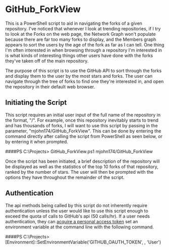 # GitHub_ForkView

This is a PowerShell script to aid in navigating the forks of a given repository. I've noticed that whenever I look at trending repositories, if I try to look at the Forks on the web page, the Network Graph won't populate because there are far too many forks to display, and the Members graph appears to sort the users by the age of the fork as far as I can tell. One thing I'm often interested in when browsing through a repository I'm interested in is what kinds of interesting things other users have done with the forks they've taken off of the main repository. 

The purpose of this script is to use the GitHub API to sort through the forks and display them to the user by the most stars and forks. The user can navigate through the tree of forks to find one they're interested in, and open the repository in their default web browser.

## Initiating the Script

This script requires an initial user input of the full name of the repository in the format, "<User>/<RepositoryName>". For example, once this repository inevitably starts to trend and has thousands of forks, I will want to use this script by passing in the parameter, "mjohn174/GitHub_ForkView". This can be done by entering the command directly after calling the script from PowerShell as seen below, or by entering it when prompted.

####PS C:\Projects> GitHub_ForkView.ps1 mjohn174/GitHub_ForkView

Once the script has been initiated, a brief description of the repository will be displayed as well as the statistics of the top 10 forks of that repository, ranked by the number of stars. The user will then be prompted with the options they have throughout the remainder of the script.

## Authentication

The api methods being called by this script do not inherently require authentication unless the user would like to use this script enough to exceed the quota of calls to GitHub's api (50 calls/hr). If a user needs authentication, they can [acquire a personal access token](https://help.github.com/articles/creating-an-access-token-for-command-line-use/) set an environment variable at the command line with the following command. 

####PS C:\Projects> [Environment]::SetEnvironmentVariable('GITHUB_OAUTH_TOKEN', <TOKEN>, 'User')
